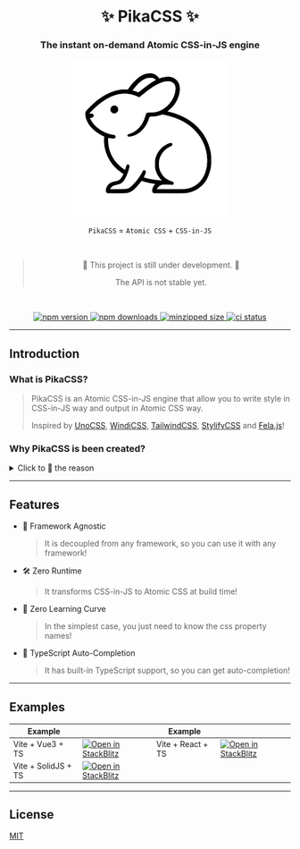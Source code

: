 <h1 align="center">
  ✨ PikaCSS ✨
</h1>

<h3 align="center">
  The instant on-demand Atomic CSS-in-JS engine
</h3>

<p align="center">
  <picture>
    <source media="(prefers-color-scheme: dark)" srcset="./docs/public/logo-white.svg">
    <img alt="PikaCSS Logo" width="280" src="./docs/public/logo-black.svg">
  </picture>
</p>

<p align="center">
  <code>PikaCSS</code> = <code>Atomic CSS</code> + <code>CSS-in-JS</code>
</p>

<br>
<blockquote align="center" font-size="10px">
  🚧 This project is still under development. 🚧

  The API is not stable yet.
</blockquote>
<br>

<p align="center">
  <a href="https://www.npmjs.com/package/@pikacss/core">
    <img src="https://img.shields.io/npm/v/@pikacss/core?style=flat-square" alt="npm version" />
  </a>
  <a href="https://www.npmjs.com/package/@pikacss/core">
    <img src="https://img.shields.io/npm/dm/@pikacss/core?style=flat-square" alt="npm downloads" />
  </a>
  <a href="https://img.shields.io/bundlephobia/minzip/@pikacss/core?style=flat-square">
    <img src="https://img.shields.io/bundlephobia/minzip/@pikacss/core?style=flat-square" alt="minzipped size" />
  </a>
  <a href="https://img.shields.io/github/actions/workflow/status/DevilTea/pikacss/ci.yml?style=flat-square">
    <img src="https://img.shields.io/github/actions/workflow/status/DevilTea/pikacss/ci.yml?style=flat-square" alt="ci status" />
  </a>
</p>

---

## Introduction

### What is PikaCSS?
> PikaCSS is an Atomic CSS-in-JS engine that allow you to write style in CSS-in-JS way and output in Atomic CSS way.
>
> Inspired by [UnoCSS](https://github.com/unocss/unocss), [WindiCSS](https://github.com/windicss/windicss), [TailwindCSS](https://github.com/tailwindlabs/tailwindcss), [StylifyCSS](https://github.com/stylify) and [Fela.js](https://github.com/robinweser/fela)!

### Why PikaCSS is been created?
<details>
  <summary>Click to 👀 the reason</summary>

> I love the idea of Atomic CSS, there are many great Atomic CSS solutions out there, such as UnoCSS, WindiCSS, TailwindCSS, Stylify, etc.
>
> Unfortunately, I am poor to memorize the utility class names, so UnoCSS, WindiCSS or TailwindCSS is not for me.
>
> I am surprised by the zero learning curve concept of Stylify, but I don't like the idea of using a custom syntax to workaround the limitations of html class attribute.
>
> To solve the problems above, the CSS-in-JS way is the best way to write styles, but it is not the best way to output styles.
>
> So I created PikaCSS, it is a Atomic CSS-in-JS engine that allow you to write style in CSS-in-JS way and output in Atomic CSS way!
</details>

---

## Features
- 🥰 Framework Agnostic
  > It is decoupled from any framework, so you can use it with any framework!
- 🛠 Zero Runtime
  > It transforms CSS-in-JS to Atomic CSS at build time!
- 📖 Zero Learning Curve
  > In the simplest case, you just need to know the css property names!
- 🤖 TypeScript Auto-Completion
  > It has built-in TypeScript support, so you can get auto-completion!

---

## Examples

| Example | | Example | |
| -- | -- | -- | -- |
| Vite + Vue3 + TS | [![Open in StackBlitz](https://developer.stackblitz.com/img/open_in_stackblitz.svg)](https://stackblitz.com/fork/github/pikacss/pikacss/tree/main/examples/vite-vue3?file=src%2FApp.vue,src%2Fmain.ts,vite.config.ts,pika.config.ts) | Vite + React + TS | [![Open in StackBlitz](https://developer.stackblitz.com/img/open_in_stackblitz.svg)](https://stackblitz.com/fork/github/pikacss/pikacss/tree/main/examples/vite-react?file=src%2FApp.tsx,src%2Fmain.tsx,vite.config.ts,pika.config.ts) |
| Vite + SolidJS + TS | [![Open in StackBlitz](https://developer.stackblitz.com/img/open_in_stackblitz.svg)](https://stackblitz.com/fork/github/pikacss/pikacss/tree/main/examples/vite-solidjs?file=src%2FApp.tsx,src%2Fmain.tsx,vite.config.ts,pika.config.ts) | | |

---

## License
[MIT](./LICENSE)
